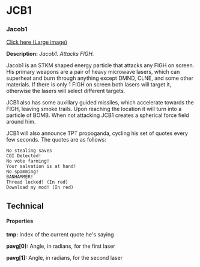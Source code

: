 # JCB1

### Jacob1

[Click here (Large image)](https://imgur.com/8Yvg6Xr)

**Description:**  *Jacob1. Attacks FIGH.*

Jacob1 is an STKM shaped energy particle that attacks any FIGH on screen. His primary weapons are a pair of heavy microwave lasers, which can superheat and burn through anything except DMND, CLNE, and some other materials. If there is only 1 FIGH on screen both lasers will target it, otherwise the lasers will select different targets.

JCB1 also has some auxillary guided missiles, which accelerate towards the FIGH, leaving smoke trails. Upon reaching the location it will turn into a particle of BOMB. When not attacking JCB1 creates a spherical force field around him.

JCB1 will also announce TPT propoganda, cycling his set of quotes every few seconds. The quotes are as follows:
```
No stealing saves
CGI Detected!
No vote farming!
Your salvation is at hand!
No spamming!
BANHAMMER!
Thread locked! (In red)
Download my mod! (In red)
```

## Technical
#### Properties
**tmp:** Index of the current quote he's saying

**pavg[0]:** Angle, in radians, for the first laser

**pavg[1]:** Angle, in radians, for the second laser